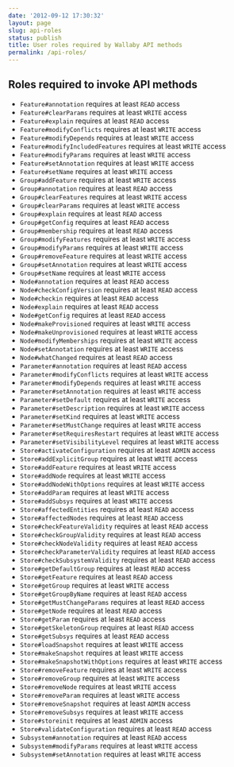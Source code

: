 ```yaml
---
date: '2012-09-12 17:30:32'
layout: page
slug: api-roles
status: publish
title: User roles required by Wallaby API methods
permalink: /api-roles/
---
```


## Roles required to invoke API methods

* `Feature#annotation` requires at least `READ` access
* `Feature#clearParams` requires at least `WRITE` access
* `Feature#explain` requires at least `READ` access
* `Feature#modifyConflicts` requires at least `WRITE` access
* `Feature#modifyDepends` requires at least `WRITE` access
* `Feature#modifyIncludedFeatures` requires at least `WRITE` access
* `Feature#modifyParams` requires at least `WRITE` access
* `Feature#setAnnotation` requires at least `WRITE` access
* `Feature#setName` requires at least `WRITE` access
* `Group#addFeature` requires at least `WRITE` access
* `Group#annotation` requires at least `READ` access
* `Group#clearFeatures` requires at least `WRITE` access
* `Group#clearParams` requires at least `WRITE` access
* `Group#explain` requires at least `READ` access
* `Group#getConfig` requires at least `READ` access
* `Group#membership` requires at least `READ` access
* `Group#modifyFeatures` requires at least `WRITE` access
* `Group#modifyParams` requires at least `WRITE` access
* `Group#removeFeature` requires at least `WRITE` access
* `Group#setAnnotation` requires at least `WRITE` access
* `Group#setName` requires at least `WRITE` access
* `Node#annotation` requires at least `READ` access
* `Node#checkConfigVersion` requires at least `READ` access
* `Node#checkin` requires at least `READ` access
* `Node#explain` requires at least `READ` access
* `Node#getConfig` requires at least `READ` access
* `Node#makeProvisioned` requires at least `WRITE` access
* `Node#makeUnprovisioned` requires at least `WRITE` access
* `Node#modifyMemberships` requires at least `WRITE` access
* `Node#setAnnotation` requires at least `WRITE` access
* `Node#whatChanged` requires at least `READ` access
* `Parameter#annotation` requires at least `READ` access
* `Parameter#modifyConflicts` requires at least `WRITE` access
* `Parameter#modifyDepends` requires at least `WRITE` access
* `Parameter#setAnnotation` requires at least `WRITE` access
* `Parameter#setDefault` requires at least `WRITE` access
* `Parameter#setDescription` requires at least `WRITE` access
* `Parameter#setKind` requires at least `WRITE` access
* `Parameter#setMustChange` requires at least `WRITE` access
* `Parameter#setRequiresRestart` requires at least `WRITE` access
* `Parameter#setVisibilityLevel` requires at least `WRITE` access
* `Store#activateConfiguration` requires at least `ADMIN` access
* `Store#addExplicitGroup` requires at least `WRITE` access
* `Store#addFeature` requires at least `WRITE` access
* `Store#addNode` requires at least `WRITE` access
* `Store#addNodeWithOptions` requires at least `WRITE` access
* `Store#addParam` requires at least `WRITE` access
* `Store#addSubsys` requires at least `WRITE` access
* `Store#affectedEntities` requires at least `READ` access
* `Store#affectedNodes` requires at least `READ` access
* `Store#checkFeatureValidity` requires at least `READ` access
* `Store#checkGroupValidity` requires at least `READ` access
* `Store#checkNodeValidity` requires at least `READ` access
* `Store#checkParameterValidity` requires at least `READ` access
* `Store#checkSubsystemValidity` requires at least `READ` access
* `Store#getDefaultGroup` requires at least `READ` access
* `Store#getFeature` requires at least `READ` access
* `Store#getGroup` requires at least `WRITE` access
* `Store#getGroupByName` requires at least `READ` access
* `Store#getMustChangeParams` requires at least `READ` access
* `Store#getNode` requires at least `READ` access
* `Store#getParam` requires at least `READ` access
* `Store#getSkeletonGroup` requires at least `READ` access
* `Store#getSubsys` requires at least `READ` access
* `Store#loadSnapshot` requires at least `WRITE` access
* `Store#makeSnapshot` requires at least `WRITE` access
* `Store#makeSnapshotWithOptions` requires at least `WRITE` access
* `Store#removeFeature` requires at least `WRITE` access
* `Store#removeGroup` requires at least `WRITE` access
* `Store#removeNode` requires at least `WRITE` access
* `Store#removeParam` requires at least `WRITE` access
* `Store#removeSnapshot` requires at least `ADMIN` access
* `Store#removeSubsys` requires at least `WRITE` access
* `Store#storeinit` requires at least `ADMIN` access
* `Store#validateConfiguration` requires at least `READ` access
* `Subsystem#annotation` requires at least `READ` access
* `Subsystem#modifyParams` requires at least `WRITE` access
* `Subsystem#setAnnotation` requires at least `WRITE` access

